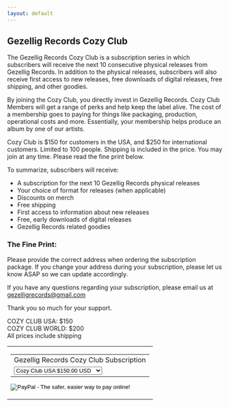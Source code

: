 ```yaml
---
layout: default
---
```

<div markdown="1" class="cozyclub-page-wrapper">

<!-- Put 2 spaces after a line to begin on a new line on the webpage -->
<!-- Example (editor view) -->
<!--
This line has two spaces at the end, making the line under it show up on a new line in browser  
If the line above didn't have these spaces, this line would not show up underneath the first line
-->
<!-- Example (editor view) -->
<!--
This line has two spaces at the end, making the line under it show up on a new line in browser  
If the line above didn't have these spaces, this line would not show up underneath the first line
-->

<!-- Press enter twice in between lines to create a gap between them on the webpage -->
<!-- Example (editor view) -->
<!--
In the browser, there will be a gap in between this line and the next line


This is used to separate lines with larger gaps, rather than just a new line
-->

<!-- Example (browser view) -->
<!--
In the browser, there will be a space in between this line and the next line

This is used to separate lines with larger gaps, rather than just new lines
-->

## Gezellig Records Cozy Club

The Gezellig Records Cozy Club is a subscription series in which subscribers will receive the next 10 consecutive physical releases from Gezellig Records. In addition to the physical releases, subscribers will also receive first access to new releases, free downloads of digital releases, free shipping, and other goodies.

By joining the Cozy Club, you directly invest in Gezellig Records. Cozy Club Members will get a range of perks and help keep the label alive. The cost of a membership goes to paying for things like packaging, production, operational costs and more. Essentially, your membership helps produce an album by one of our artists.

Cozy Club is $150 for customers in the USA, and $250 for international customers. Limited to 100 people. Shipping is included in the price. You may join at any time. Please read the fine print below.


To summarize, subscribers will receive:

*   A subscription for the next 10 Gezellig Records physical releases
*   Your choice of format for releases (when applicable)
*   Discounts on merch
*   Free shipping
*   First access to information about new releases
*   Free, early downloads of digital releases
*   Gezellig Records related goodies


### The Fine Print:

Please provide the correct address when ordering the subscription package. If you change your address during your subscription, please let us know ASAP so we can update accordingly.

If you have any questions regarding your subscription, please email us at gezelligrecords@gmail.com

Thank you so much for your support.

COZY CLUB USA: $150  
COZY CLUB WORLD: $200  
All prices include shipping  


<table border="0" cellpadding="0" cellspacing="0">
    <tr>
        <td>
            <form target="paypal" action="https://www.paypal.com/cgi-bin/webscr" method="post">
                <input type="hidden" name="cmd" value="_s-xclick">
                <input type="hidden" name="hosted_button_id" value="QNA6YGW29MB9L">
                    <table>
                        <tr><td><input type="hidden" name="on0" value="Gezellig Records Cozy Club Subscription">Gezellig Records Cozy Club Subscription</td></tr>
                        <tr>
                            <td>
                                <select name="os0">
                                    <option value="Cozy Club USA">Cozy Club USA $150.00 USD</option>
                                    <option value="Cozy Club World">Cozy Club World $200.00 USD</option>
                                </select>
                            </td>
                        </tr>
                    </table>
                <input type="hidden" name="currency_code" value="USD">
                <input class="paypalbutton" type="image" src="https://www.paypalobjects.com/webstatic/en_US/i/btn/png/gold-rect-paypal-34px.png" border="0" name="submit" alt="PayPal - The safer, easier way to pay online!">
            </form>
        </td>
    </tr>
</table>


</div>
